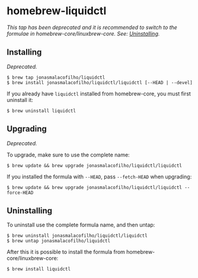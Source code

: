 # homebrew-liquidctl

_This tap has been deprecated and it is recommended to switch to the formulae in homebrew-core/linuxbrew-core.  See: [Uninstalling](#uninstalling)._

## Installing

_Deprecated._

```
$ brew tap jonasmalacofilho/liquidctl
$ brew install jonasmalacofilho/liquidctl/liquidctl [--HEAD | --devel]
```

If you already have `liquidctl` installed from homebrew-core, you must first uninstall it:

```
$ brew uninstall liquidctl
```

## Upgrading

_Deprecated._

To upgrade, make sure to use the complete name:

```
$ brew update && brew upgrade jonasmalacofilho/liquidctl/liquidctl
```

If you installed the formula with `--HEAD`, pass `--fetch-HEAD` when upgrading:

```
$ brew update && brew upgrade jonasmalacofilho/liquidctl/liquidctl --force-HEAD
```

## Uninstalling

To uninstall use the complete formula name, and then untap:

```
$ brew uninstall jonasmalacofilho/liquidctl/liquidctl
$ brew untap jonasmalacofilho/liquidctl
```

After this it is possible to install the formula from homebrew-core/linuxbrew-core:

```
$ brew install liquidctl
```
